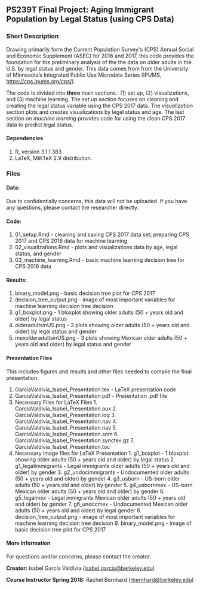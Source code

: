 ## PS239T Final Project: Aging Immigrant Population by Legal Status (using CPS Data)

### Short Description

Drawing primarily form the Current Population Survey's (CPS) Annual Social and Economic Supplement (ASEC) for 2016 and 2017, this code provides the foundation for the preliminary analysis of the the data on older adults in the U.S. by legal status and gender. This data comes from from the University of Minnesota’s Integrated Public Use Microdata Series (IPUMS, https://cps.ipums.org/cps/).

The code is divided into **three** main sections.: (1) set up, (2) visualizations, and (3) machine learning. The *set up* section focuses on cleaning and creating the legal status variable using the CPS 2017 data. The *visualization* section plots and creates visualizations by legal status and age. The last section on *machine learning* provides code for using the clean CPS 2017 data to predict legal status.

#### Dependencies
  1. R, version 3.1.1.383
  2. LaTeX, MiKTeX 2.9 distribution.

### Files

#### Data:

Due to confidentially concerns, this data will not be uploaded. If you have any questions, please contact the researcher directly.

#### Code: 
  1. 01_setup.Rmd - cleaning and saving CPS 2017 data set; preparing CPS 2017 and CPS 2016 data for machine learning
  2. 02_visualizations.Rmd - plots and visualizations data by age, legal status, and gender
  3. 03_machine_learning.Rmd - basic machine learning decision tree for CPS 2016 data

#### Results: 
  1. binary_model.png - basic decision tree plot for CPS 2017
  2. decision_tree_output.png - image of most important variables for machine learning decision tree decision 
  3. g1_boxplot.png - 1 bloxplot showing older adults (50 + years old and older) by legal status
  4. olderadultsinUS.png - 3 plots showing older adults (50 + years old and older) by legal status and gender
  5. mexolderadultsinUS.png - 3 plots showing Mexican older adults (50 + years old and older) by legal status and gender

#### Presentation Files
This includes figures and results and other files needed to compile the final presentation.
  1. GarciaValdivia_Isabel_Presentation.tex - LaTeX presentation code
  2. GarciaValdivia_Isabel_Presentation.pdf - Presentation .pdf file
  3. Necessary Files for LaTeX Files
    1. GarciaValdivia_Isabel_Presentation.aux
    2. GarciaValdivia_Isabel_Presentation.log
    3. GarciaValdivia_Isabel_Presentation.nav
    4. GarciaValdivia_Isabel_Presentation.nav
    5. GarciaValdivia_Isabel_Presentation.snm
    6. GarciaValdivia_Isabel_Presentation.synctex.gz
    7. GarciaValdivia_Isabel_Presentation.toc
  4. Necessary image files for LaTeX Presentation
    1. g1_boxplot - 1 bloxplot showing older adults (50 + years old and older) by legal status
    2. g1_legalimmigrants - Legal immigrants older adults (50 + years old and older) by gender
    3. g2_undocimmigrants - Undocumented older adults (50 + years old and older) by gender
    4. g3_usborn - US-born older adults (50 + years old and older) by gender
    5. g4_usbornmex - US-born Mexican older adults (50 + years old and older) by gender
    6. g5_legalmex - Legal immigrants Mexican older adults (50 + years old and older) by gender
    7. g6_undocmex - Undocumented Mexican older adults (50 + years old and older) by legal gender
    8. decision_tree_output.png - image of most important variables for machine learning decision tree decision
    9. binary_model.png - image of basic decision tree plot for CPS 2017

#### **More Information**
For questions and/or concerns, please contact the creator.

**Creator:** Isabel García Valdivia (isabel.garcia@berkeley.edu)

**Course Instructor Spring 2018:** Rachel Bernhard (rbernhard@berkeley.edu)